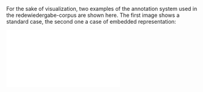 For the sake of visualization, two examples of the annotation system used in the redewiedergabe-corpus are shown here. The first image shows a standard case, the second one a case of embedded representation:

![example1](/resources/docs/img/example_easy.pdf)

